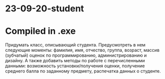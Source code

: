 # 23-09-20-student
# Compiled in .exe

Придумать класс, описывающий студента. Предусмотреть в нем следующие моменты: фамилия, имя,
отчество, группа, возраст, массив (зубчатый) оценок по программированию, администрированию и дизайну.
А также добавить методы по работе с перечисленными данными: возможность установки/получения оценки, получение среднего балла по заданному предмету, распечатка данных о студенте. 
